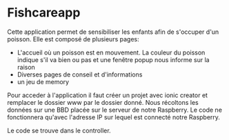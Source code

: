 # Fishcareapp

Cette application permet de sensibiliser les enfants afin de s'occuper d'un poisson. 
Elle est composé de plusieurs pages: 
   - L'accueil où un poisson est en mouvement. La couleur du poisson indique s'il va bien ou pas et une fenêtre popup nous informe sur la raison
   - Diverses pages de conseil et d'informations 
   - un jeu de memory 



Pour acceder à l'application il faut créer un projet avec ionic creator et remplacer le dossier www par le dossier donné. 
Nous récoltons les données sur une BBD placée sur le serveur de notre Raspberry. 
Le code ne fonctionnera qu'avec l'adresse IP sur lequel est connecté notre Raspberry. 

Le code se trouve dans le controller. 
